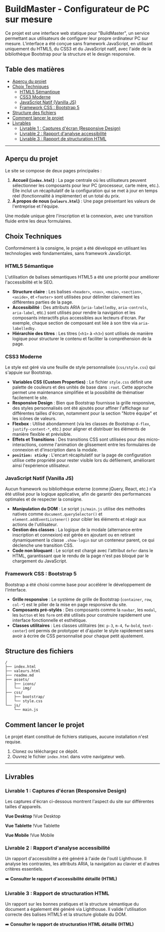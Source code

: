 # BuildMaster - Configurateur de PC sur mesure

Ce projet est une interface web statique pour "BuildMaster", un service permettant aux utilisateurs de configurer leur propre ordinateur PC sur mesure. L'interface a été conçue sans framework JavaScript, en utilisant uniquement du HTML5, du CSS3 et du JavaScript natif, avec l'aide de la bibliothèque Bootstrap pour la structure et le design responsive.

## Table des matières

- [Aperçu du projet](#aperçu-du-projet)
- [Choix Techniques](#choix-techniques)
  - [HTML5 Sémantique](#html5-sémantique)
  - [CSS3 Moderne](#css3-moderne)
  - [JavaScript Natif (Vanilla JS)](#javascript-natif-vanilla-js)
  - [Framework CSS : Bootstrap 5](#framework-css--bootstrap-5)
- [Structure des fichiers](#structure-des-fichiers)
- [Comment lancer le projet](#comment-lancer-le-projet)
- [Livrables](#livrables)
  - [Livrable 1 : Captures d'écran (Responsive Design)](#livrable-1--captures-décran-responsive-design)
  - [Livrable 2 : Rapport d'analyse accessibilité](#livrable-2--rapport-danalyse-accessibilité)
  - [Livrable 3 : Rapport de structuration HTML](#livrable-3--rapport-de-structuration-html)

---

## Aperçu du projet

Le site se compose de deux pages principales :
1.  **Accueil (`index.html`)** : La page centrale où les utilisateurs peuvent sélectionner les composants pour leur PC (processeur, carte mère, etc.). Elle inclut un récapitulatif de la configuration qui se met à jour en temps réel (fonctionnalité à implémenter) et un total du prix.
2.  **À propos de nous (`valeurs.html`)** : Une page présentant les valeurs de l'entreprise et l'équipe.

Une modale unique gère l'inscription et la connexion, avec une transition fluide entre les deux formulaires.

## Choix Techniques

Conformément à la consigne, le projet a été développé en utilisant les technologies web fondamentales, sans framework JavaScript.

### HTML5 Sémantique

L'utilisation de balises sémantiques HTML5 a été une priorité pour améliorer l'accessibilité et le SEO.

-   **Structure claire** : Les balises `<header>`, `<nav>`, `<main>`, `<section>`, `<aside>`, et `<footer>` sont utilisées pour délimiter clairement les différentes parties de la page.
-   **Accessibilité** : Des attributs ARIA (`aria-labelledby`, `aria-controls`, `aria-label`, etc.) sont utilisés pour rendre la navigation et les composants interactifs plus accessibles aux lecteurs d'écran. Par exemple, chaque section de composant est liée à son titre via `aria-labelledby`.
-   **Hiérarchie des titres** : Les titres (`<h1>` à `<h3>`) sont utilisés de manière logique pour structurer le contenu et faciliter la compréhension de la page.

### CSS3 Moderne

Le style est géré via une feuille de style personnalisée (`css/style.css`) qui s'appuie sur Bootstrap.

-   **Variables CSS (Custom Properties)** : Le fichier `style.css` définit une palette de couleurs et des unités de base dans `:root`. Cette approche permet une maintenance simplifiée et la possibilité de thématiser facilement le site.
-   **Responsive Design** : Bien que Bootstrap fournisse la grille responsive, des styles personnalisés ont été ajoutés pour affiner l'affichage sur différentes tailles d'écran, notamment pour la section "Notre équipe" et les icônes de valeurs.
-   **Flexbox** : Utilisé abondamment (via les classes de Bootstrap `d-flex`, `justify-content-*`, etc.) pour aligner et distribuer les éléments de manière flexible et prévisible.
-   **Effets et Transitions** : Des transitions CSS sont utilisées pour des micro-interactions, comme l'animation de glissement entre les formulaires de connexion et d'inscription dans la modale.
-   **`position: sticky`** : L'encart récapitulatif sur la page de configuration utilise cette propriété pour rester visible lors du défilement, améliorant ainsi l'expérience utilisateur.

### JavaScript Natif (Vanilla JS)

Aucun framework ou bibliothèque externe (comme jQuery, React, etc.) n'a été utilisé pour la logique applicative, afin de garantir des performances optimales et de respecter la consigne.

-   **Manipulation du DOM** : Le script `js/main.js` utilise des méthodes natives comme `document.querySelector()` et `element.addEventListener()` pour cibler les éléments et réagir aux actions de l'utilisateur.
-   **Gestion des classes** : La logique de la modale (alternance entre inscription et connexion) est gérée en ajoutant ou en retirant dynamiquement la classe `.show-login` sur un conteneur parent, ce qui déclenche une transition CSS.
-   **Code non bloquant** : Le script est chargé avec l'attribut `defer` dans le HTML, garantissant que le rendu de la page n'est pas bloqué par le chargement du JavaScript.

### Framework CSS : Bootstrap 5

Bootstrap a été choisi comme base pour accélérer le développement de l'interface.

-   **Grille responsive** : Le système de grille de Bootstrap (`container`, `row`, `col-*`) est le pilier de la mise en page responsive du site.
-   **Composants pré-stylés** : Des composants comme la `navbar`, les `modal`, les `button` et les `form` ont été utilisés pour construire rapidement une interface fonctionnelle et esthétique.
-   **Classes utilitaires** : Les classes utilitaires (ex: `p-3`, `m-4`, `fw-bold`, `text-center`) ont permis de prototyper et d'ajuster le style rapidement sans avoir à écrire de CSS personnalisé pour chaque petit ajustement.

## Structure des fichiers

```
/
├── index.html
├── valeurs.html
├── readme.md
├── assets/
│   ├── icons/
│   └── img/
├── css/
│   ├── bootstrap/
│   └── style.css
└── js/
    └── main.js
```

## Comment lancer le projet

Le projet étant constitué de fichiers statiques, aucune installation n'est requise.
1.  Clonez ou téléchargez ce dépôt.
2.  Ouvrez le fichier `index.html` dans votre navigateur web.

---

## Livrables

### Livrable 1 : Captures d'écran (Responsive Design)

Les captures d'écran ci-dessous montrent l'aspect du site sur différentes tailles d'appareils.

**Vue Desktop**
!Vue Desktop

**Vue Tablette**
!Vue Tablette

**Vue Mobile**
!Vue Mobile

### Livrable 2 : Rapport d'analyse accessibilité

Un rapport d'accessibilité a été généré à l'aide de l'outil Lighthouse. Il analyse les contrastes, les attributs ARIA, la navigation au clavier et d'autres critères essentiels.

➡️ **Consulter le rapport d'accessibilité détaillé (HTML)**

### Livrable 3 : Rapport de structuration HTML

Un rapport sur les bonnes pratiques et la structure sémantique du document a également été généré via Lighthouse. Il valide l'utilisation correcte des balises HTML5 et la structure globale du DOM.

➡️ **Consulter le rapport de structuration HTML détaillé (HTML)**